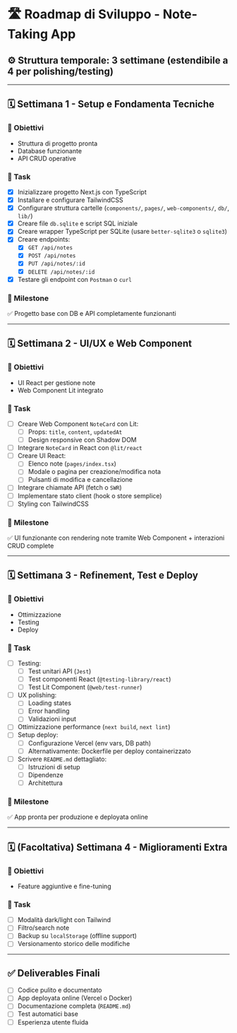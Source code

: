 # 🛣️ Roadmap di Sviluppo - Note-Taking App

## ⚙️ Struttura temporale: 3 settimane (estendibile a 4 per polishing/testing)

---

## 🗓️ Settimana 1 - Setup e Fondamenta Tecniche

### 🎯 Obiettivi

- Struttura di progetto pronta
- Database funzionante
- API CRUD operative

### 📌 Task

- [x] Inizializzare progetto Next.js con TypeScript
- [x] Installare e configurare TailwindCSS
- [x] Configurare struttura cartelle (`components/`, `pages/`, `web-components/`, `db/`, `lib/`)
- [x] Creare file `db.sqlite` e script SQL iniziale
- [x] Creare wrapper TypeScript per SQLite (usare `better-sqlite3` o `sqlite3`)
- [x] Creare endpoints:
  - [x] `GET /api/notes`
  - [x] `POST /api/notes`
  - [x] `PUT /api/notes/:id`
  - [x] `DELETE /api/notes/:id`
- [x] Testare gli endpoint con `Postman` o `curl`

### 🧱 Milestone

✅ Progetto base con DB e API completamente funzionanti

---

## 🗓️ Settimana 2 - UI/UX e Web Component

### 🎯 Obiettivi

- UI React per gestione note
- Web Component Lit integrato

### 📌 Task

- [ ] Creare Web Component `NoteCard` con Lit:
  - [ ] Props: `title`, `content`, `updatedAt`
  - [ ] Design responsive con Shadow DOM
- [ ] Integrare `NoteCard` in React con `@lit/react`
- [ ] Creare UI React:
  - [ ] Elenco note (`pages/index.tsx`)
  - [ ] Modale o pagina per creazione/modifica nota
  - [ ] Pulsanti di modifica e cancellazione
- [ ] Integrare chiamate API (fetch o `SWR`)
- [ ] Implementare stato client (hook o store semplice)
- [ ] Styling con TailwindCSS

### 🧱 Milestone

✅ UI funzionante con rendering note tramite Web Component + interazioni CRUD complete

---

## 🗓️ Settimana 3 - Refinement, Test e Deploy

### 🎯 Obiettivi

- Ottimizzazione
- Testing
- Deploy

### 📌 Task

- [ ] Testing:
  - [ ] Test unitari API (`Jest`)
  - [ ] Test componenti React (`@testing-library/react`)
  - [ ] Test Lit Component (`@web/test-runner`)
- [ ] UX polishing:
  - [ ] Loading states
  - [ ] Error handling
  - [ ] Validazioni input
- [ ] Ottimizzazione performance (`next build`, `next lint`)
- [ ] Setup deploy:
  - [ ] Configurazione Vercel (env vars, DB path)
  - [ ] Alternativamente: Dockerfile per deploy containerizzato
- [ ] Scrivere `README.md` dettagliato:
  - [ ] Istruzioni di setup
  - [ ] Dipendenze
  - [ ] Architettura

### 🧱 Milestone

✅ App pronta per produzione e deployata online

---

## 🗓️ (Facoltativa) Settimana 4 - Miglioramenti Extra

### 🎯 Obiettivi

- Feature aggiuntive e fine-tuning

### 📌 Task

- [ ] Modalità dark/light con Tailwind
- [ ] Filtro/search note
- [ ] Backup su `localStorage` (offline support)
- [ ] Versionamento storico delle modifiche

---

## ✅ Deliverables Finali

- [ ] Codice pulito e documentato
- [ ] App deployata online (Vercel o Docker)
- [ ] Documentazione completa (`README.md`)
- [ ] Test automatici base
- [ ] Esperienza utente fluida
